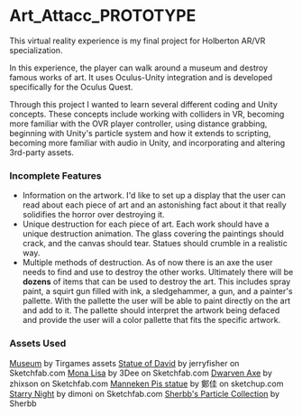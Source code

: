 # Art_Attacc_PROTOTYPE
This virtual reality experience is my final project for Holberton AR/VR specialization.

In this experience, the player can walk around a museum and destroy famous works of art. It uses Oculus-Unity integration and is developed specifically for the Oculus Quest.

Through this project I wanted to learn several different coding and Unity concepts. These concepts include working with colliders in VR, becoming more familiar with the OVR player controller, using distance grabbing, beginning with Unity's particle system and how it extends to scripting, becoming more familiar with audio in Unity, and incorporating and altering 3rd-party assets.


### Incomplete Features
* Information on the artwork. I'd like to set up a display that the user can read about each piece of art and an astonishing fact about it that really solidifies the horror over destroying it.
* Unique destruction for each piece of art. Each work should have a unique destruction animation. The glass covering the paintings should crack, and the canvas should tear. Statues should crumble in a realistic way.
* Multiple methods of destruction. As of now there is an axe the user needs to find and use to destroy the other works. Ultimately there will be **dozens** of items that can be used to destroy the art. This includes spray paint, a squirt gun filled with ink, a sledgehammer, a gun, and a painter's pallette. With the pallette the user will be able to paint directly on the art and add to it. The pallette should interpret the artwork being defaced and provide the user will a color pallette that fits the specific artwork.

### Assets Used
[Museum](https://assetstore.unity.com/packages/3d/environments/urban/modern-gallery-82524) by Tirgames assets
[Statue of David](https://sketchfab.com/3d-models/david-by-michelangelo-8f4827cf36964a17b90bad11f48298ac) by jerryfisher on Sketchfab.com
[Mona Lisa](https://sketchfab.com/3d-models/mona-lisa-painting-42978b8f45704826a3198c77bc52f2e3) by 3Dee on Sketchfab.com
[Dwarven Axe](https://sketchfab.com/3d-models/dwarven-axe-27f3fa3562c2442bbfcbbd278d7b94bf) by zhixson on Sketchfab.com
[Manneken Pis statue](https://3dwarehouse.sketchup.com/model/56d02a85bd355fa8d2be5eda6a4888b8/Manneken-Pis-statue?hl=en) by 鄭佳 on sketchup.com
[Starry Night](https://sketchfab.com/3d-models/de-sterrennacht-nit-estelada-the-starry-night-4ba76c4b60444be2a0bf75435f3889b2) by dimoni on Sketchfab.com
[Sherbb's Particle Collection](https://assetstore.unity.com/packages/vfx/particles/sherbb-s-particle-collection-170798) by Sherbb